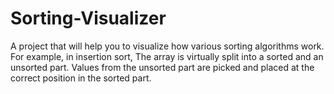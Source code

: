# Sorting-Visualizer
A project that will help you to visualize how various sorting algorithms work. For example, in insertion sort, The array is virtually split into a sorted and an unsorted part. Values from the unsorted part are picked and placed at the correct position in the sorted part.
